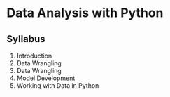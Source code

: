 # Data Analysis with Python


## Syllabus

1) Introduction
2) Data Wrangling
3) Data Wrangling
4) Model Development
5) Working with Data in Python
